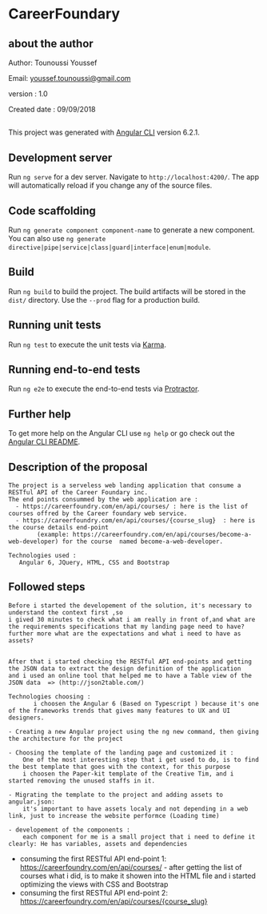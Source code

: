 # CareerFoundary

## about the author
Author: Tounoussi Youssef

Email: youssef.tounoussi@gmail.com

version : 1.0

Created date :  09/09/2018
##

This project was generated with [Angular CLI](https://github.com/angular/angular-cli) version 6.2.1.

## Development server

Run `ng serve` for a dev server. Navigate to `http://localhost:4200/`. The app will automatically reload if you change any of the source files.

## Code scaffolding

Run `ng generate component component-name` to generate a new component. You can also use `ng generate directive|pipe|service|class|guard|interface|enum|module`.

## Build

Run `ng build` to build the project. The build artifacts will be stored in the `dist/` directory. Use the `--prod` flag for a production build.

## Running unit tests

Run `ng test` to execute the unit tests via [Karma](https://karma-runner.github.io).

## Running end-to-end tests

Run `ng e2e` to execute the end-to-end tests via [Protractor](http://www.protractortest.org/).

## Further help

To get more help on the Angular CLI use `ng help` or go check out the [Angular CLI README](https://github.com/angular/angular-cli/blob/master/README.md).




## Description of the proposal

    The project is a serveless web landing application that consume a RESTful API of the Career Foundary inc.
    The end points consummed by the web application are :
      - https://careerfoundry.com/en/api/courses/ : here is the list of courses offred by the Career foundary web service. 
      - https://careerfoundry.com/en/api/courses/{course_slug}  : here is the course details end-point
            (example: https://careerfoundry.com/en/api/courses/become-a-web-developer) for the course  named become-a-web-developer.

    Technologies used :  
       Angular 6, JQuery, HTML, CSS and Bootstrap 


## Followed steps 

    Before i started the developement of the solution, it's necessary to understand the context first ,so 
    i gived 30 minutes to check what i am really in front of,and what are the requirements specifications that my landing page need to have?
    further more what are the expectations and what i need to have as assets?
    
     
    After that i started checking the RESTful API end-points and getting the JSON data to extract the design definition of the application
    and i used an online tool that helped me to have a Table view of the JSON data  => (http://json2table.com/)
    
    Technologies choosing :
           i choosen the Angular 6 (Based on Typescript ) because it's one of the frameworks trends that gives many features to UX and UI designers.
    
    - Creating a new Angular project using the ng new command, then giving the architecture for the project

    - Choosing the template of the landing page and customized it : 
        One of the most interesting step that i get used to do, is to find the best template that goes with the context, for this purpose 
        i choosen the Paper-kit template of the Creative Tim, and i started removing the unused staffs in it.

    - Migrating the template to the project and adding assets to angular.json:
        it's important to have assets localy and not depending in a web link, just to increase the website performce (Loading time)
  
    - developement of the components :
        each component for me is a small project that i need to define it clearly: He has variables, assets and dependencies

   - consuming the first RESTful API end-point 1:  https://careerfoundry.com/en/api/courses/
            - after getting the list of courses what i did, is to make it showen into the HTML file and i started optimizing the views with CSS and Bootstrap 
   - consuming the first RESTful API end-point 2:  https://careerfoundry.com/en/api/courses/{course_slug} 
   